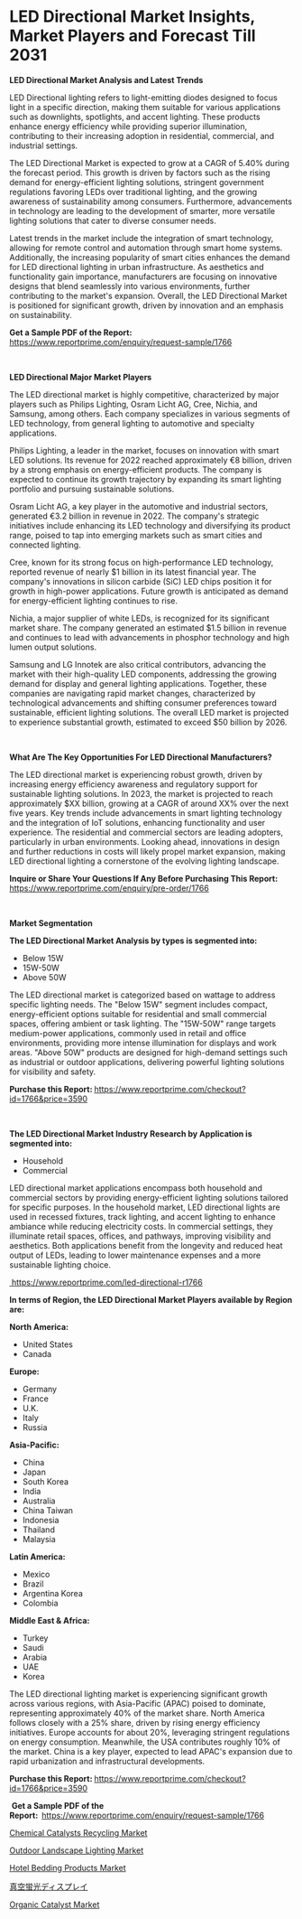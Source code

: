 <p><h1>LED Directional Market Insights, Market Players and Forecast Till 2031</h1></p><p><strong>LED Directional Market Analysis and Latest Trends</strong></p>
<p><p>LED Directional lighting refers to light-emitting diodes designed to focus light in a specific direction, making them suitable for various applications such as downlights, spotlights, and accent lighting. These products enhance energy efficiency while providing superior illumination, contributing to their increasing adoption in residential, commercial, and industrial settings.</p><p>The LED Directional Market is expected to grow at a CAGR of 5.40% during the forecast period. This growth is driven by factors such as the rising demand for energy-efficient lighting solutions, stringent government regulations favoring LEDs over traditional lighting, and the growing awareness of sustainability among consumers. Furthermore, advancements in technology are leading to the development of smarter, more versatile lighting solutions that cater to diverse consumer needs.</p><p>Latest trends in the market include the integration of smart technology, allowing for remote control and automation through smart home systems. Additionally, the increasing popularity of smart cities enhances the demand for LED directional lighting in urban infrastructure. As aesthetics and functionality gain importance, manufacturers are focusing on innovative designs that blend seamlessly into various environments, further contributing to the market's expansion. Overall, the LED Directional Market is positioned for significant growth, driven by innovation and an emphasis on sustainability.</p></p>
<p><strong>Get a Sample PDF of the Report:&nbsp;</strong> <a href="https://www.reportprime.com/enquiry/request-sample/1766">https://www.reportprime.com/enquiry/request-sample/1766</a></p>
<p>&nbsp;</p>
<p><strong>LED Directional Major Market Players</strong></p>
<p><p>The LED directional market is highly competitive, characterized by major players such as Philips Lighting, Osram Licht AG, Cree, Nichia, and Samsung, among others. Each company specializes in various segments of LED technology, from general lighting to automotive and specialty applications.</p><p>Philips Lighting, a leader in the market, focuses on innovation with smart LED solutions. Its revenue for 2022 reached approximately €8 billion, driven by a strong emphasis on energy-efficient products. The company is expected to continue its growth trajectory by expanding its smart lighting portfolio and pursuing sustainable solutions.</p><p>Osram Licht AG, a key player in the automotive and industrial sectors, generated €3.2 billion in revenue in 2022. The company's strategic initiatives include enhancing its LED technology and diversifying its product range, poised to tap into emerging markets such as smart cities and connected lighting.</p><p>Cree, known for its strong focus on high-performance LED technology, reported revenue of nearly $1 billion in its latest financial year. The company's innovations in silicon carbide (SiC) LED chips position it for growth in high-power applications. Future growth is anticipated as demand for energy-efficient lighting continues to rise.</p><p>Nichia, a major supplier of white LEDs, is recognized for its significant market share. The company generated an estimated $1.5 billion in revenue and continues to lead with advancements in phosphor technology and high lumen output solutions.</p><p>Samsung and LG Innotek are also critical contributors, advancing the market with their high-quality LED components, addressing the growing demand for display and general lighting applications. Together, these companies are navigating rapid market changes, characterized by technological advancements and shifting consumer preferences toward sustainable, efficient lighting solutions. The overall LED market is projected to experience substantial growth, estimated to exceed $50 billion by 2026.</p></p>
<p>&nbsp;</p>
<p><strong>What Are The Key Opportunities For LED Directional Manufacturers?</strong></p>
<p><p>The LED directional market is experiencing robust growth, driven by increasing energy efficiency awareness and regulatory support for sustainable lighting solutions. In 2023, the market is projected to reach approximately $XX billion, growing at a CAGR of around XX% over the next five years. Key trends include advancements in smart lighting technology and the integration of IoT solutions, enhancing functionality and user experience. The residential and commercial sectors are leading adopters, particularly in urban environments. Looking ahead, innovations in design and further reductions in costs will likely propel market expansion, making LED directional lighting a cornerstone of the evolving lighting landscape.</p></p>
<p><strong>Inquire or Share Your Questions If Any Before Purchasing This Report:</strong> <a href="https://www.reportprime.com/enquiry/pre-order/1766">https://www.reportprime.com/enquiry/pre-order/1766</a></p>
<p>&nbsp;</p>
<p><strong>Market Segmentation</strong></p>
<p><strong>The LED Directional Market Analysis by types is segmented into:</strong></p>
<p><ul><li>Below 15W</li><li>15W-50W</li><li>Above 50W</li></ul></p>
<p><p>The LED directional market is categorized based on wattage to address specific lighting needs. The "Below 15W" segment includes compact, energy-efficient options suitable for residential and small commercial spaces, offering ambient or task lighting. The "15W-50W" range targets medium-power applications, commonly used in retail and office environments, providing more intense illumination for displays and work areas. "Above 50W" products are designed for high-demand settings such as industrial or outdoor applications, delivering powerful lighting solutions for visibility and safety.</p></p>
<p><strong>Purchase this Report:&nbsp;</strong><a href="https://www.reportprime.com/checkout?id=1766&price=3590">https://www.reportprime.com/checkout?id=1766&price=3590</a></p>
<p>&nbsp;</p>
<p><strong>The LED Directional Market Industry Research by Application is segmented into:</strong></p>
<p><ul><li>Household</li><li>Commercial</li></ul></p>
<p><p>LED directional market applications encompass both household and commercial sectors by providing energy-efficient lighting solutions tailored for specific purposes. In the household market, LED directional lights are used in recessed fixtures, track lighting, and accent lighting to enhance ambiance while reducing electricity costs. In commercial settings, they illuminate retail spaces, offices, and pathways, improving visibility and aesthetics. Both applications benefit from the longevity and reduced heat output of LEDs, leading to lower maintenance expenses and a more sustainable lighting choice.</p></p>
<p><a href="https://www.reportprime.com/led-directional-r1766">&nbsp;https://www.reportprime.com/led-directional-r1766</a></p>
<p><strong>In terms of Region, the LED Directional Market Players available by Region are:</strong></p>
<p>
    <p> <strong> North America: </strong>
        <ul>
            <li>United States</li>
            <li>Canada</li>
        </ul>
        </p> 
    <p> <strong> Europe: </strong>
        <ul>
            <li>Germany</li>
            <li>France</li>
            <li>U.K.</li>
            <li>Italy</li>
            <li>Russia</li>
        </ul>
        </p> 
    <p> <strong> Asia-Pacific: </strong>
        <ul>
            <li>China</li>
            <li>Japan</li>
            <li>South Korea</li>
            <li>India</li>
            <li>Australia</li>
            <li>China Taiwan</li>
            <li>Indonesia</li>
            <li>Thailand</li>
            <li>Malaysia</li>
        </ul>
        </p> 
    <p> <strong> Latin America: </strong>
        <ul>
            <li>Mexico</li>
            <li>Brazil</li>
            <li>Argentina Korea</li>
            <li>Colombia</li>
        </ul>
        </p> 
    <p> <strong> Middle East & Africa: </strong>
        <ul>
            <li>Turkey</li>
            <li>Saudi</li>
            <li>Arabia</li>
            <li>UAE</li>
            <li>Korea</li>
        </ul>
    </p>
    </p>
<p><p>The LED directional lighting market is experiencing significant growth across various regions, with Asia-Pacific (APAC) poised to dominate, representing approximately 40% of the market share. North America follows closely with a 25% share, driven by rising energy efficiency initiatives. Europe accounts for about 20%, leveraging stringent regulations on energy consumption. Meanwhile, the USA contributes roughly 10% of the market. China is a key player, expected to lead APAC's expansion due to rapid urbanization and infrastructural developments.</p></p>
<p><strong>Purchase this Report: </strong><a href="https://www.reportprime.com/checkout?id=1766&price=3590">https://www.reportprime.com/checkout?id=1766&price=3590</a></p>
<p>&nbsp;<strong>Get a Sample PDF of the Report:&nbsp;&nbsp;</strong><a href="https://www.reportprime.com/enquiry/request-sample/1766">https://www.reportprime.com/enquiry/request-sample/1766</a></p>
<p><strong></strong></p>
<p><p><a href="https://medium.com/@joshavis90/chemical-catalysts-recycling-market-global-market-insights-and-regional-analysis-2024-2031-2f8827dd4230">Chemical Catalysts Recycling Market</a></p><p><a href="https://github.com/NorbertYates/Market-Research-Report-List-6/blob/main/outdoor-landscape-lighting-market.md">Outdoor Landscape Lighting Market</a></p><p><a href="https://medium.com/@albertohickle/strategic-market-insights-into-the-global-hotel-bedding-products-market-2024-2031-459e8a0a07d3">Hotel Bedding Products Market</a></p><p><a href="https://github.com/lababdou/Market-Research-Report-List-6/blob/main/59772862143.md">真空蛍光ディスプレイ</a></p><p><a href="https://www.linkedin.com/pulse/how-organic-catalyst-market-evolve-growth-analysis-year-orvzc?trackingId=pNJ9M%2F63QAOlTYprq6tJMg%3D%3D">Organic Catalyst Market</a></p></p>